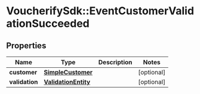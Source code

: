 # VoucherifySdk::EventCustomerValidationSucceeded

## Properties

| Name | Type | Description | Notes |
| ---- | ---- | ----------- | ----- |
| **customer** | [**SimpleCustomer**](SimpleCustomer.md) |  | [optional] |
| **validation** | [**ValidationEntity**](ValidationEntity.md) |  | [optional] |

